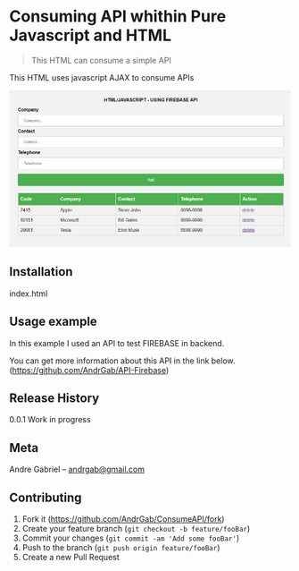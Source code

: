 # Consuming API whithin Pure Javascript and HTML
> This HTML can consume a simple API


This HTML uses javascript AJAX to consume APIs

![](/assets/HTML-API.png)

## Installation

index.html


## Usage example

In this example I used an API to test FIREBASE in backend.

You can get more information about this API in the link below.
(<https://github.com/AndrGab/API-Firebase>)


## Release History

0.0.1 Work in progress

## Meta

Andre Gabriel – andrgab@gmail.com


## Contributing

1. Fork it (<https://github.com/AndrGab/ConsumeAPI/fork>)
2. Create your feature branch (`git checkout -b feature/fooBar`)
3. Commit your changes (`git commit -am 'Add some fooBar'`)
4. Push to the branch (`git push origin feature/fooBar`)
5. Create a new Pull Request
